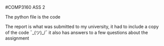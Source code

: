 #COMP3160 ASS 2

The python file is the code


The report is what was submitted to my university, it had to include a copy of the code ¯\_(ツ)_/¯
it also has answers to a few questions about the assignment
